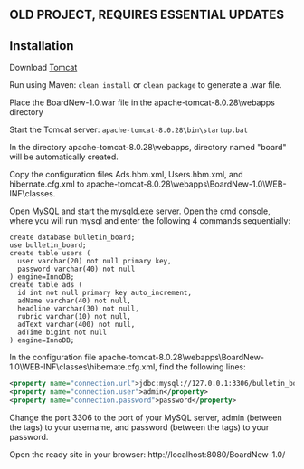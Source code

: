 ## OLD PROJECT, REQUIRES ESSENTIAL UPDATES

## Installation

Download [Tomcat](http://apache.ip-connect.vn.ua/tomcat/tomcat-8/v8.0.28/bin/apache-tomcat-8.0.28.zip)

Run using Maven: ```clean install``` or ```clean package``` to generate a .war file.

Place the BoardNew-1.0.war file in the apache-tomcat-8.0.28\webapps directory

Start the Tomcat server: ```apache-tomcat-8.0.28\bin\startup.bat```

In the directory apache-tomcat-8.0.28\webapps, directory named "board" will be automatically created.

Copy the configuration files Ads.hbm.xml, Users.hbm.xml, and hibernate.cfg.xml to apache-tomcat-8.0.28\webapps\BoardNew-1.0\WEB-INF\classes.

Open MySQL and start the mysqld.exe server. Open the cmd console, where you will run mysql and enter the following 4 commands sequentially:

```mysql
create database bulletin_board;
use bulletin_board;
create table users (
  user varchar(20) not null primary key,
  password varchar(40) not null
) engine=InnoDB;
create table ads (
  id int not null primary key auto_increment,
  adName varchar(40) not null,
  headline varchar(30) not null,
  rubric varchar(10) not null,
  adText varchar(400) not null,
  adTime bigint not null
) engine=InnoDB;
```

In the configuration file apache-tomcat-8.0.28\webapps\BoardNew-1.0\WEB-INF\classes\hibernate.cfg.xml, find the following lines:
```xml
<property name="connection.url">jdbc:mysql://127.0.0.1:3306/bulletin_board?autoReconnect=true&amp;useUnicode=true&amp;createDatabaseIfNotExist=true&amp;characterEncoding=utf-8</property>
<property name="connection.user">admin</property>
<property name="connection.password">password</property>
```

Change the port 3306 to the port of your MySQL server, admin (between the tags) to your username, and password (between the tags) to your password.

Open the ready site in your browser: http://localhost:8080/BoardNew-1.0/
